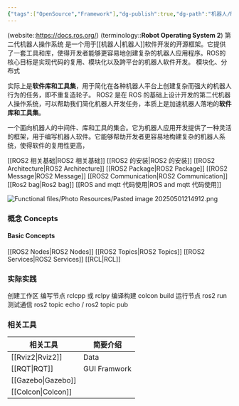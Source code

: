 ```yaml
---
{"tags":["OpenSource","Framework"],"dg-publish":true,"dg-path":"机器人/ROS 2.md","permalink":"/机器人/ROS 2/","dgPassFrontmatter":true,"noteIcon":"","created":"2025-08-02T10:36:28.457+08:00","updated":"2025-08-03T10:59:26.454+08:00"}
---
```


(website::https://docs.ros.org/)
(terminology::**Robot Operating System 2**)  第二代机器人操作系统
是一个用于[[机器人\|机器人]]软件开发的开源框架。它提供了一套工具和库，使得开发者能够更容易地创建复杂的机器人应用程序。ROS的核心目标是实现代码的复用、模块化以及跨平台的机器人软件开发。
模块化、分布式

实际上是**软件库和工具集**，用于简化在各种机器人平台上创建复杂而强大的机器人行为的任务，即不重复造轮子。
ROS2 是在 ROS 的基础上设计开发的第二代机器人操作系统，可以帮助我们简化机器人开发任务，本质上是加速机器人落地的**软件库和工具集**。

一个面向机器人的中间件、库和工具的集合。它为机器人应用开发提供了一种灵活的框架，用于编写机器人软件。它能够帮助开发者更容易地构建复杂的机器人系统，使得软件的复用性更高，

[[ROS2 相关基础\|ROS2 相关基础]]
[[ROS2 的安装\|ROS2 的安装]]
[[ROS2 Architecture\|ROS2 Architecture]]
[[ROS2 Package\|ROS2 Package]]
[[ROS2 Message\|ROS2 Message]]
[[ROS2 Communication\|ROS2 Communication]]
[[Ros2 bag\|Ros2 bag]]
[[ROS and mqtt 代码使用\|ROS and mqtt 代码使用]]

![Functional files/Photo Resources/Pasted image 20250501214912.png](/img/user/Functional%20files/Photo%20Resources/Pasted%20image%2020250501214912.png)


### 概念 Concepts 
#### Basic Concepts 
[[ROS2 Nodes\|ROS2 Nodes]]
[[ROS2 Topics\|ROS2 Topics]]
[[ROS2 Services\|ROS2 Services]]
[[RCL\|RCL]]

### 实际实践
创建工作区
编写节点 rclcpp 或 rclpy 
编译构建 colcon build 
运行节点 ros2 run
测试通信 ros2 topic echo / ros2 topic pub
 
### 相关工具





| 相关工具       | 简要介绍         |
| ---------- | ------------ |
| [[Rviz2\|Rviz2]]  | Data         |
| [[RQT\|RQT]]    | GUI Framwork |
| [[Gazebo\|Gazebo]] |              |
| [[Colcon\|Colcon]] |              |

